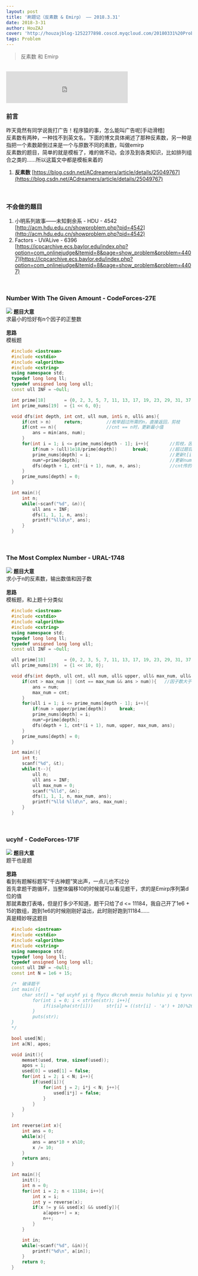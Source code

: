 ```yaml
---
layout: post
title: '刷题记（反素数 & Emirp） —— 2018.3.31'
date: 2018-3-31
author: HouZAJ
cover: 'http://houzajblog-1252277898.coscd.myqcloud.com/20180331%20Problem0331/20180331-01.png'
tags: Problem
---
```


> 反素数 和 Emirp   

<br>

<iframe type="text/html" src="http://music.163.com/outchain/player?type=2&id=640866&auto=0&height=66" frameborder="no" border="0" marginwidth="0" marginheight="0" width="330" height="86"></iframe>      

<br>

### 前言  
昨天竟然有同学说我打广告！程序猿的事，怎么能叫广告呢\[手动滑稽\]  
反素数有两种，一种找不到英文名，下面的博文具体阐述了那种反素数，另一种是指把一个素数颠倒过来是一个与原数不同的素数，叫做emirp  
反素数的题目，简单的就是模板了，难的做不动，会涉及到各类知识，比如排列组合之类的……所以这篇文中都是模板来着的   
1. **反素数**
[https://blog.csdn.net/ACdreamers/article/details/25049767](https://blog.csdn.net/ACdreamers/article/details/25049767)  
<br>

### 不会做的题目  
1. 小明系列故事——未知剩余系 - HDU - 4542  
[http://acm.hdu.edu.cn/showproblem.php?pid=4542](http://acm.hdu.edu.cn/showproblem.php?pid=4542)  
2. Factors - UVALive - 6396  
[https://icpcarchive.ecs.baylor.edu/index.php?option=com_onlinejudge&Itemid=8&page=show_problem&problem=4407](https://icpcarchive.ecs.baylor.edu/index.php?option=com_onlinejudge&Itemid=8&page=show_problem&problem=4407)  
<br>

### Number With The Given Amount - CodeForces-27E  
![](http://houzajblog-1252277898.coscd.myqcloud.com/20180331%20Problem0331/Number%20With%20The%20Given%20Amount%20-%20CodeForces-27E.png)
**题目大意**  
求最小的恰好有n个因子的正整数   
<br>
**思路**    
模板题  
```cpp
  #include <iostream>
  #include <cstdio>
  #include <algorithm>
  #include <cstring>
  using namespace std;
  typedef long long ll;
  typedef unsigned long long ull;
  const ull INF = ~0ull;

  int prime[18]       = {0, 2, 3, 5, 7, 11, 13, 17, 19, 23, 29, 31, 37, 41, 43, 47, 53, 57};
  int prime_nums[19]  = {1 << 6, 0};

  void dfs(int depth, int cnt, ull num, int& n, ull& ans){
      if(cnt > n)     return;         //枚举超过所需的n，直接返回，剪枝
      if(cnt == n){                   //cnt == n时，更新最小值
          ans = min(ans, num);
      }
      for(int i = 1; i <= prime_nums[depth - 1]; i++){        //剪枝，因为 t[i+1] > t[i]
          if(num > (ull)1e18/prime[depth])      break;        //超过题目范围剪枝
          prime_nums[depth] = i;                              //更新t[i]，为 t[i+1] 的剪枝做准备
          num*=prime[depth];                                  //更新num值
          dfs(depth + 1, cnt*(i + 1), num, n, ans);           //cnt传的是 cnt*(i+1)，因为1是不算的，要往后挪一位
      }
      prime_nums[depth] = 0;
  }

  int main(){
      int n;
      while(~scanf("%d", &n)){
          ull ans = INF;
          dfs(1, 1, 1, n, ans);
          printf("%lld\n", ans);
      }
  }
```
<br>

### The Most Complex Number - URAL-1748   
![](http://houzajblog-1252277898.coscd.myqcloud.com/20180331%20Problem0331/The%20Most%20Complex%20Number%20-%20URAL-1748.png)
**题目大意**  
求小于n的反素数，输出数值和因子数  
<br>
**思路**    
模板题，和上题十分类似  
```cpp
  #include <iostream>
  #include <cstdio>
  #include <algorithm>
  #include <cstring>
  using namespace std;
  typedef long long ll;
  typedef unsigned long long ull;
  const ull INF = ~0ull;

  ull prime[18]       = {0, 2, 3, 5, 7, 11, 13, 17, 19, 23, 29, 31, 37, 41, 43, 47, 53, 57};
  ull prime_nums[19]  = {1 << 10, 0};

  void dfs(int depth, ull cnt, ull num, ull& upper, ull& max_num, ull& ans){  //传入的n作为上界
      if(cnt > max_num || (cnt == max_num && ans > num)){   //因子数大于 或 因子数相同但值小则更新
          ans = num;
          max_num = cnt;
      }
      for(ull i = 1; i <= prime_nums[depth - 1]; i++){
          if(num > upper/prime[depth])     break;
          prime_nums[depth] = i;
          num*=prime[depth];
          dfs(depth + 1, cnt*(i + 1), num, upper, max_num, ans);
      }
      prime_nums[depth] = 0;
  }

  int main(){
      int t;
      scanf("%d", &t);
      while(t--){
          ull n;
          ull ans = INF;
          ull max_num = 0;
          scanf("%lld", &n);
          dfs(1, 1, 1, n, max_num, ans);
          printf("%lld %lld\n", ans, max_num);
      }
  }
```
<br>

### ucyhf - CodeForces-171F   
![](http://houzajblog-1252277898.coscd.myqcloud.com/20180331%20Problem0331/ucyhf%20-%20CodeForces-171F.png)
**题目大意**  
题干也是题    
<br>
**思路**    
看到有题解标题写“千古神题”笑出声，一点儿也不过分   
首先拿题干跑循环，当整体偏移10的时候就可以看见题干，求的是Emirp序列第d位的值   
那就素数打表咯，但是打多少不知道，题干只给了d <= 11184，我自己开了1e6 + 15的数组，跑到1e6的时候刚刚好溢出，此时刚好跑到11184……  
真是精妙呀这题目  
```cpp
  #include <iostream>
  #include <cstdio>
  #include <algorithm>
  #include <cstring>
  using namespace std;
  typedef long long ll;
  typedef unsigned long long ull;
  const ull INF = ~0ull;
  const int N = 1e6 + 15;

  /*  破译题干
  int main(){
      char str[] = "qd ucyhf yi q fhycu dkcruh mxeiu huluhiu yi q tyvvuhudj fhycu dkcruh. oekh jqia yi je vydt jxu djx ucyhf.";
          for(int i = 0; i < strlen(str); i++){
              if(isalpha(str[i]))     str[i] = ((str[i] - 'a') + 10)%26 + 'a';
          }
          puts(str);
  }
  */

  bool used[N];
  int a[N], apos;

  void init(){
      memset(used, true, sizeof(used));
      apos = 1;
      used[0] = used[1] = false;
      for(int i = 2; i < N; i++){
          if(used[i]){
              for(int j = 2; i*j < N; j++){
                  used[i*j] = false;
              }
          }
      }
  }

  int reverse(int x){
      int ans = 0;
      while(x){
          ans = ans*10 + x%10;
          x /= 10;
      }
      return ans;
  }

  int main(){
      init();
      int n = 0;
      for(int i = 2; n < 11184; i++){
          int x = i;
          int y = reverse(x);
          if(x != y && used[x] && used[y]){
              a[apos++] = x;
              n++;
          }
      }

      int in;
      while(~scanf("%d", &in)){
          printf("%d\n", a[in]);
      }
      return 0;
  }
```
<br>
